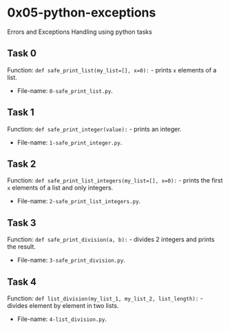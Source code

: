 # 0x05-python-exceptions
Errors and Exceptions Handling using python tasks

## Task 0
Function: `def safe_print_list(my_list=[], x=0):` - prints `x` elements of a list.
 * File-name: `0-safe_print_list.py`.

## Task 1
Function: `def safe_print_integer(value):` - prints an integer.
* File-name: `1-safe_print_integer.py`.

## Task 2
Function: `def safe_print_list_integers(my_list=[], x=0):` - prints the first `x` elements of a list and only integers.
* File-name: `2-safe_print_list_integers.py`.

## Task 3
Function: `def safe_print_division(a, b):` - divides 2 integers and prints the result.
* File-name: `3-safe_print_division.py`.

## Task 4
Function: `def list_division(my_list_1, my_list_2, list_length):` - divides element by element in two lists.
* File-name: `4-list_division.py`.
